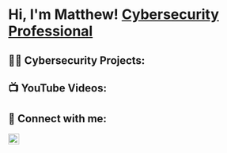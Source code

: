 <h1>Hi, I'm Matthew! <a href="https://www.linkedin.com/in/matthewcadle/" target="_blank">Cybersecurity Professional</a></h1>

<h2>👨‍💻 Cybersecurity Projects:</h2>

<h2>📺  YouTube Videos:</h2>

<h2> 🤳 Connect with me:</h2>

[<img align="left" alt="MatthewCadle | LinkedIn" width="22px" src="https://cdn.jsdelivr.net/npm/simple-icons@v3/icons/linkedin.svg" />][linkedin]

[linkedin]: https://www.linkedin.com/in/matthewcadle

<!--
**m-cadle/m-cadle is now a special repository: its README.md will appear on your profile! 

Here are some ideas to get you started:

- 🔭 I’m currently working on ...
- 🌱 I’m currently learning ...
- 👯 I’m looking to collaborate on ...
- 🤔 I’m looking for help with ...
- 💬 Ask me about ...
- 📫 How to reach me: ...
- 😄 Pronouns: ...
- ⚡ Fun fact: ...
-->
